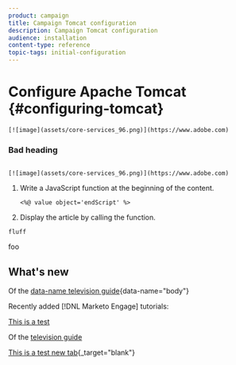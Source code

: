 ```yaml
---
product: campaign
title: Campaign Tomcat configuration
description: Campaign Tomcat configuration
audience: installation
content-type: reference
topic-tags: initial-configuration
---
```

# Configure Apache Tomcat {#configuring-tomcat}

```
[![image](assets/core-services_96.png)](https://www.adobe.com)
```

### Bad heading

<pre><code>
[![image](assets&#x2F;core-services_96.png)](https://www.adobe.com)
</code></pre>

1. Write a JavaScript function at the beginning of the content.

    ```
    <%@ value object='endScript' %>
    ```

2. Display the article by calling the function.


```
fluff
```

foo

<div id="whats-new-section">

## What's new

Of the [data-name television guide](https://www.example.com?foo=bar){data-name="body"}

Recently added [!DNL Marketo Engage] tutorials:

[This is a test](./aembug.md)

Of the [television guide](https://www.example.com?foo=bar)

[This is a test new tab](./aembug.md){_target="blank"}
